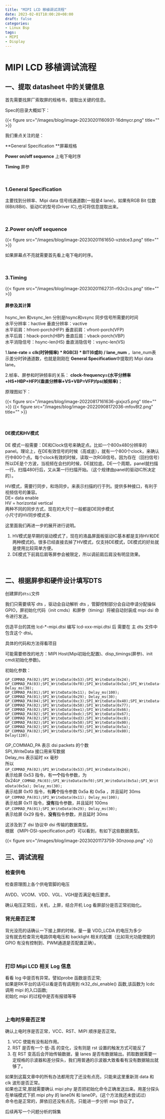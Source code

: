 ```yaml
---
title: "MIPI LCD 移植调试流程"
date: 2023-02-01T18:00:28+08:00
draft: false
categories: 
- Linux Bsp
tags: 
- MIPI
- Display
---
```



# MIPI LCD 移植调试流程

## 一、提取 datasheet 中的关键信息

首先需要找屏厂索取屏的规格书，提取出关键的信息。

Spec的目录大概如下：

{{< figure src="/images/blog/image-20230201160931-16dmycr.png" title="" >}}​​​

我们重点关注的是：

**General Specification ​**屏幕规格

**Power on/off sequence** 上电下电时序

**Timing** 屏参

‍

### 1.**General Specification ​**

主要找到分辨率、Mipi data 信号线通道数(一般是4 lane)，如果有RGB Bit 位数(6Bit/8Bit)、驱动IC的型号(Driver IC),也可将信息提取出来。

‍

### 2.**Power on/off sequence**

{{< figure src="/images/blog/image-20230201161650-vztdce3.png" title="" >}}​​

如果屏幕点不亮就需要首先看上电下电的时序。

‍

### 3.**Timing**

{{< figure src="/images/blog/image-20230201162731-r92c2cs.png" title="" >}}​​


#### 屏参及其计算

hsync_len 和vsync_len 分别是hsync和vsync 同步信号所需要的时间  
水平分辨率：hactive  垂直分辨率：vactive  
水平前肩：hfront-porch(HFP) 垂直前肩：vfront-porch(VFP)  
水平后肩：hback-porch(HBP) 垂直后肩：vback-porch(VBP)  
水平消隐信号：hsync-len(HS) 垂直消隐信号：vsync-len(VS)

1.**lane-rate = clk(时钟频率) * RGB(3) * BIT(6或8) / lane_num** ，lane_num表示差分时钟通道数，也就是刚刚在 **General Specification**中提取的 Mipi data lane。

2.帧率、屏参和时钟频率的关系： **clock-frequency=(水平分辨率+HS+HBP+HFP)(垂直分辨率+VS+VBP=VFP)fps(帧频率)**；

原理图如下：

{{< figure src="/images/blog/image-20220817161636-gixjxz5.png" title="" >}}​
{{< figure src="/images/blog/image-20220908172036-mfov8t2.png" title="" >}}​

​

#### DE模式和HV模式

DE 模式一般需要：DE和Clock信号来确定点。比如一个800x480分辨率的panel。理论上，在DE有效信号的时候（高或底），就有一个800个clock，来确认行中800个点。每个clock有效的时候，读取一次RGB信号。因为存在（回扫信号）所以DE是个方波，当视频在会扫的时候，DE就拉底。DE一个周期，panel就扫描一行。扫描480行后，又从第一行扫描开始。（这个规律由panel的驱动IC所决定的）。

HV模式，需要行同步，和场同步。来表示扫描的行于列。提供多种接口，有利于视频信号的兼容。  
DE= data enable  
HV = horizontal vertical  
两种不同的同步方式，现在的大尺寸一般都是DE同步模式  
小尺寸的HV同步模式多.

这里面我们再进一步的展开进行说明。

1. HV模式是早期的驱动模式了，现在的液晶屏面板驱动IC基本都是支持HV和DE两种模式的。很多已经直接去掉了HV模式，仅支持DE模式，DE模式的好处就是使用比较简单方便。
2. DE模式下前肩后肩等屏参会被限定，所以调前肩后肩没有明显效果。

‍

## 二、根据屏参和硬件设计填写DTS

创建屏的`dtsi`​文件

我们只需要填写 dts ，驱动会自动解析 dts ，管脚控制部分会自动申请分配操纵 GPIO，屏初始化代码（init cmds）和屏参（timing）将被自动封装成 mipi dsi 命令进行发送。

仿造平台的其他 lcd-*-mipi.dtsi 编写 lcd-xxx-mipi.dtsi 后 需要在 主 dts 文件中包含这个 dtsi。

具体的代码和方法得看项目

可能需要修改的地方：MIPI Host(Mipi初始化配置)、disp_timings(屏参)、init cmd(初始化参数)。

初始化参数：

```gcode
GP_COMMAD_PA(02);SPI_WriteData(0x53);SPI_WriteData(0x24);
GP_COMMAD_PA(03);SPI_WriteData(0xf0);SPI_WriteData(0x5a);SPI_WriteData(0x5a); Delay_ms(30);
GP_COMMAD_PA(01);SPI_WriteData(0x11); Delay_ms(100);
GP_COMMAD_PA(01);SPI_WriteData(0x29); Delay_ms(30);
GP_COMMAD_PA(04);SPI_WriteData(0xc3);SPI_WriteData(0x40);SPI_WriteData(0x00);SPI_WriteData(0x28);
GP_COMMAD_PA(02);SPI_WriteData(0x50);SPI_WriteData(0x77);
GP_COMMAD_PA(02);SPI_WriteData(0xe1);SPI_WriteData(0x66);
GP_COMMAD_PA(02);SPI_WriteData(0xdc);SPI_WriteData(0x67);
GP_COMMAD_PA(02);SPI_WriteData(0xd3);SPI_WriteData(0xc8);
GP_COMMAD_PA(02);SPI_WriteData(0x50);SPI_WriteData(0x00);
GP_COMMAD_PA(02);SPI_WriteData(0xf0);SPI_WriteData(0x5a);
GP_COMMAD_PA(02);SPI_WriteData(0xf5);SPI_WriteData(0x80);
Delay(120);
```

GP_COMMAD_PA 表示 dsi packets 的个数  
SPI_WriteData 接口用来写数据  
Delay_ms 表示延时 xx 毫秒  
所以  
​`GP_COMMAD_PA(02);SPI_WriteData(0x53);SPI_WriteData(0x24);`​  
表示给屏 0x53 指令，有**一个**指令参数，为 0x24`GP_COMMAD_PA(03);SPI_WriteData(0xf0);SPI_WriteData(0x5a);SPI_WriteData(0x5a); Delay_ms(30);`​  
表示给屏 0xf0 指令，有**两个**指令参数 0x5a 和 0x5a ，并且延时 30ms  
​`GP_COMMAD_PA(01);SPI_WriteData(0x11); Delay_ms(100);`​  
表示给屏 0x11 指令，**没有**指令参数，并且延时 100ms  
​`GP_COMMAD_PA(01);SPI_WriteData(0x29); Delay_ms(30);`​  
表示给屏 0x29 指令，**没有**指令参数，并且延时 30ms

这涉及到了 dsi 协议中 dsi 传输的数据类型。  
根据 《MIPI-DSI-specification.pdf》可以看到，有如下这些数据类型。

{{< figure src="/images/blog/image-20230201173759-30nzoop.png" >}}


## 三、调试流程

### 检查供电

检查原理图上各个供电管脚的电压

AVDD、VCOM、VDD、VGL、VGH是否满足电压要求。

确认电压正常后，关机，上屏，结合开机 Log 看屏部分是否正常初始化。

### 背光是否正常

背光没亮的话确认一下接上屏的时候，量一量 VDD_LCDA 的电压为多少  
没有就去检查背光电路供电电压和 backlight 相关的配置（比如背光功能使能的 GPIO 有没有控制到、PWM通道是否配置正确）。

‍

### 打印 Mipi LCD 相关 Log 信息

看看 log 中是否有异常。譬如probe 函数是否正常;  
如果是RK平台的话可以看是否有调用到 rk32_dsi_enable() 函数,该函数为 lcdc 调用 mipi 的入口函数;  
初始化 mipi 的过程中是否有报错等等

‍

### 上电时序是否正常

确认上电时序是否正常，VCC、RST、MIPI 顺序是否正常。

1. VCC 使能有没有起作用。
2. RST 是否有一个 低-高 的变化，没有则是 rst 设置的触发方式可能反了
3. 在 RST 变高后会开始传输数据，量 lanes 是否有数据输出。抓取数据需要一定规格的示波器和差分探头，我们用普通的示波器大致看看有没有数据输出就够了。

如果到这篇文章中的所有办法都用完了还没有点亮，只能来这里重新测 data 和 clk 波形是否正常。  
如果也正常,那就需要确认 mipi phy 是否把初始化命令正确发送出来。用差分探头在单端模式下抓 mipi phy 的 lane0N 和 lane0P。(这个方法我还未尝试过)  
命令也是正常的，屏依旧还没有点亮，只能进一步分析 mipi 协议了。

后续再写一个问题分析的锦集

‍
